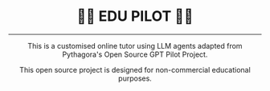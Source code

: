 <div align="center">

# 🧑‍✈️ EDU PILOT 🧑‍✈️

</div>

---

<div align="center">

This is a customised online tutor using LLM agents adapted from Pythagora's Open Source GPT Pilot Project.

This open source project is designed for non-commercial educational purposes.

</div>
